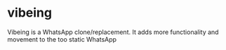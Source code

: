 # vibeing
Vibeing is a WhatsApp clone/replacement. It adds more functionality and movement to the too static WhatsApp
